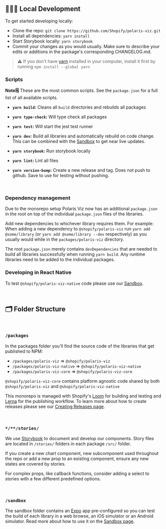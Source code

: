 <br/>

## 👨🏽‍💻 Local Development

To get started developing locally:

- Clone the repo: `git clone https://github.com/Shopify/polaris-viz.git`
- Install all dependencies: `yarn install`
- Start Storybook locally: `yarn storybook`
- Commit your changes as you would usually. Make sure to describe your edits or additions in the package's corresponding CHANGELOG.md.

> ⚠️ If you don't have [yarn](https://classic.yarnpkg.com/lang/en/docs/install/#mac-stable) installed in your computer, install it first by running `npm install --global yarn`

### Scripts

**Note🗒️** These are the most common scripts. See the `package.json` for a full list of all available scripts.

- **`yarn build`:**
Cleans all `build` directories and rebuilds all packages

- **`yarn type-check`:**
Will type check all packages

- **`yarn test`:**
Will start the jest test runner

- **`yarn dev`:**
Build all libraries and automatically rebuild on code change. This can be combined with the [Sandbox](http://polaris-viz.shopify.io/?path=/docs/contributing-sandbox--page) to get near live updates.

- **`yarn storybook`:**
Run storybook locally

- **`yarn lint`:**
Lint all files

- **`yarn version-bump`:**
Create a new release and tag. Does not push to github. Save to use for testing without pushing.

<br />

### Dependency management

Due to the monorepo setup Polaris Viz now has an additional `package.json` in the root on top of the individual `package.json` files of the libraries.

Add new dependencies to whichever library requires them. For example: When adding a new dependency to `@shopify/polaris-viz` run `yarn add @some/library` (or `yarn add @some/library --dev` respectively) as you usually would while in the `packages/polaris-viz` directory.

The root `package.json` merely contains `devDependencies` that are needed to build all libraries successfully when running `yarn build`. Any runtime libraries need to be added to the individual packages.

### Developing in React Native

To test `@shopify/polaris-viz-native` code please use our [Sandbox](http://polaris-viz.shopify.io/?path=/docs/contributing-sandbox--page).

<br>

## 🗂 Folder Structure

<br>

### `/packages`

In the packages folder you'll find the source code of the libraries that get published to NPM:

- `/packages/polaris-viz` => `@shopify/polaris-viz`
- `/packages/polaris-viz-native` => `@shopify/polaris-viz-native`
- `/packages/polaris-viz-core` => `@shopify/polaris-viz-core`

`@shopify/polaris-viz-core` contains platform agnostic code shared by both `@shopify/polaris-viz` and `@shopify/polaris-viz-native`

This monorepo is managed with Shopify's [Loom](https://www.npmjs.com/package/@shopify/loom) for building and testing and [Lerna](https://github.com/lerna/lerna) for the publishing workflow. To learn more about how to create releases please see our [Creating Releases page](http://polaris-viz.shopify.io/?path=/docs/contributing-creating-releases--page).


<br>

### `*/**/stories/`

We use [Storybook](https://storybook.js.org/) to document and develop our components. Story files are located in `/stories/` folders in each package `/src/` folder.

If you create a new chart component, new subcomponent used throughout the repo or add a new prop to an existing component, ensure any new states are covered by stories.

For complex props, like callback functions, consider adding a select to stories with a few different predefined options.


<br>

### `/sandbox`

The sandbox folder contains an [Expo](https://docs.expo.dev/) app pre-configured so you can test the build of each library in a web browse, an iOS simulator or an Android simulator. Read more about how to use it on the [Sandbox page](http://polaris-viz.shopify.io/?path=/docs/contributing-sandbox--page).
